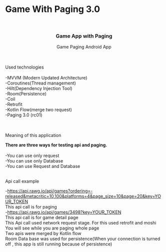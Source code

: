 # Game With Paging 3.0

<br />
<p align="center">
  <h3 align="center">Game App with Paging</h3>

  <p align="center">
    Game Paging Android App
  </p>
</p>
<br />
<br />
Used technologies
<br />
<br />
-MVVM (Modern Updated Architecture)
<br />
-Coroutines(Thread management)
<br />
-Hilt(Dependency Injection Tool)
<br />
-Room(Persistence)
<br />
-Coil
<br />
-Retrofit
<br />
-Kotlin Flow(merge two request)
<br />
-Paging 3.0 (rc01)
<br />
<br />
<br />

Meaning of this application

<b>There are three ways for testing api and paging.</b>
<br />
<br />
-You can use only request
<br />
-You can use only Database
<br />
-You can use Request and Database
<br />

<br />
Api call example
<br />

-https://api.rawg.io/api/games?ordering=-released&metacritic=10,100&platforms=4&page_size=10&page=20&key=YOUR_TOKEN
<br />
This api call is for paging
<br />
-https://api.rawg.io/api/games/3498?key=YOUR_TOKEN
<br />
This api call is for game detail page
<br />
This Api call used network request stage. For this used retrofit and moshi
<br />
You will see while you are paging whole page
<br />
Two apis were merged by Kotlin flow
<br />
Room Data base was used for persistence(When your connection is turned off , this app is still running because of persistence)

